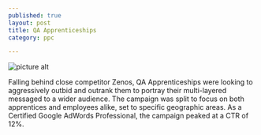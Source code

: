 ```yaml
---
published: true
layout: post
title: QA Apprenticeships
category: ppc

---
```


![picture alt](http://i.imgur.com/MgAT3oT.png?1)

Falling behind close competitor Zenos, QA Apprenticeships were looking to aggressively outbid and outrank them to portray their multi-layered messaged to a wider audience. The campaign was split to focus on both apprentices and employees alike, set to specific geographic areas. As a Certified Google AdWords Professional, the campaign peaked at a CTR of 12%.
